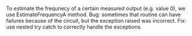 To estimate the frequnecy of a certain measured output (e.g. value 0), we use EstimateFrequencyA method. Bug: sometimes that routine can have failures because of the circuit, but the exception raised was incorrect. Fix: use nested try catch to correctly handle the exceptions.